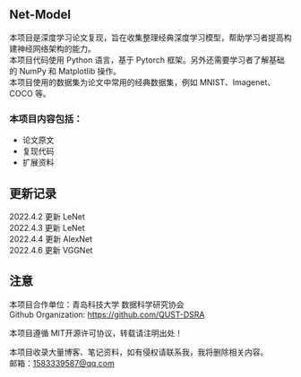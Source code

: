 Net-Model
---


本项目是深度学习论文复现，旨在收集整理经典深度学习模型，帮助学习者提高构建神经网络架构的能力。 \
本项目代码使用 Python 语言，基于 Pytorch 框架。另外还需要学习者了解基础的 NumPy 和 Matplotlib 操作。 \
本项目使用的数据集为论文中常用的经典数据集，例如 MNIST、Imagenet、COCO 等。

### 本项目内容包括：
- 论文原文
- 复现代码
- 扩展资料

更新记录
---
2022.4.2 更新 LeNet \
2022.4.3 更新 LeNet \
2022.4.4 更新 AlexNet \
2022.4.6 更新 VGGNet 

注意
---
本项目合作单位：青岛科技大学 数据科学研究协会 \
Github Organization: https://github.com/QUST-DSRA

本项目遵循 MIT开源许可协议，转载请注明出处！

本项目收录大量博客、笔记资料，如有侵权请联系我，我将删除相关内容。\
邮箱：1583339587@qq.com


